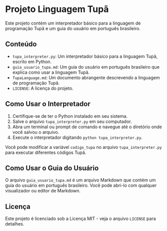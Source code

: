 # Projeto Linguagem Tupã

Este projeto contém um interpretador básico para a linguagem de programação Tupã e um guia do usuário em português brasileiro.

## Conteúdo

*   `tupa_interpreter.py`: Um interpretador básico para a linguagem Tupã, escrito em Python.
*   `guia_usuario_tupa.md`: Um guia do usuário em português brasileiro que explica como usar a linguagem Tupã.
*   `TupaLanguage.md`: Um documento abrangente descrevendo a linguagem de programação Tupã.
*   `LICENSE`: A licença do projeto.

## Como Usar o Interpretador

1.  Certifique-se de ter o Python instalado em seu sistema.
2.  Salve o arquivo `tupa_interpreter.py` em seu computador.
3.  Abra um terminal ou prompt de comando e navegue até o diretório onde você salvou o arquivo.
4.  Execute o interpretador digitando `python tupa_interpreter.py`.

Você pode modificar a variável `codigo_tupa` no arquivo `tupa_interpreter.py` para executar diferentes códigos Tupã.

## Como Usar o Guia do Usuário

O arquivo `guia_usuario_tupa.md` é um arquivo Markdown que contém um guia do usuário em português brasileiro. Você pode abri-lo com qualquer visualizador ou editor de Markdown.

## Licença

Este projeto é licenciado sob a Licença MIT - veja o arquivo `LICENSE` para detalhes.